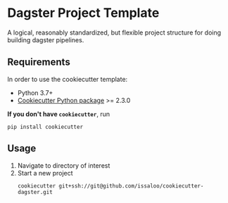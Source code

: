 # Dagster Project Template

A logical, reasonably standardized, but flexible project structure for doing building dagster pipelines.

## Requirements 
In order to use the cookiecutter template:
 - Python 3.7+
 - [Cookiecutter Python package](http://cookiecutter.readthedocs.org/en/latest/installation.html) >= 2.3.0
 
**If you don't have `cookiecutter`**, run
``` shell
pip install cookiecutter
```

## Usage

1. Navigate to directory of interest
2. Start a new project
    ```shell
    cookiecutter git+ssh://git@github.com/issaloo/cookiecutter-dagster.git
    ```